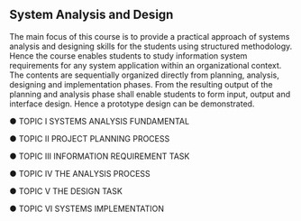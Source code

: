 System Analysis and Design
-----------------------------------------------------------------------------------------------------------------------------------------------------------------------------------------------------------------------
The main focus of this course is to provide a practical approach of systems analysis and designing
skills for the students using structured methodology. Hence the course enables students to study
information system requirements for any system application within an organizational context. The
contents are sequentially organized directly from planning, analysis, designing and implementation
phases. From the resulting output of the planning and analysis phase shall enable students to form
input, output and interface design. Hence a prototype design can be demonstrated. 

● TOPIC I SYSTEMS ANALYSIS FUNDAMENTAL

● TOPIC II PROJECT PLANNING PROCESS
  
● TOPIC III INFORMATION REQUIREMENT TASK 

● TOPIC IV THE ANALYSIS PROCESS 

● TOPIC V THE DESIGN TASK 

● TOPIC VI SYSTEMS IMPLEMENTATION
